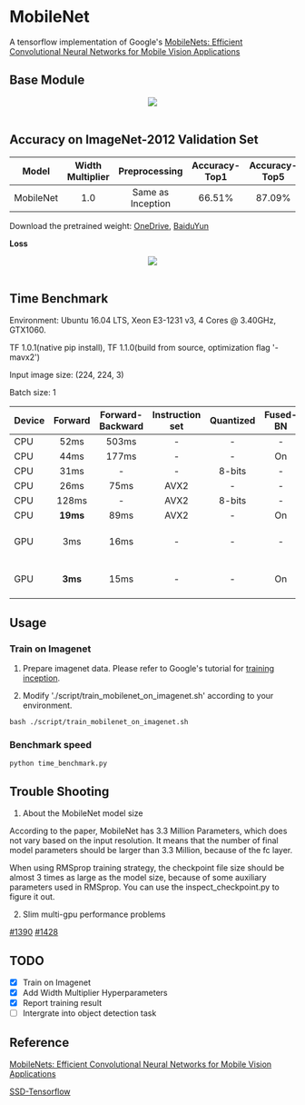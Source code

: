 # MobileNet

A tensorflow implementation of Google's [MobileNets: Efficient Convolutional Neural Networks for Mobile Vision Applications](https://arxiv.org/abs/1704.04861)

## Base Module

<div align="center">
<img src="https://github.com/Zehaos/MobileNet/blob/master/figures/dwl_pwl.png"><br><br>
</div>

## Accuracy on ImageNet-2012 Validation Set

| Model | Width Multiplier |Preprocessing  | Accuracy-Top1|Accuracy-Top5 |
|--------|:---------:|:------:|:------:|:------:|
| MobileNet |1.0| Same as Inception | 66.51% | 87.09% |

Download the pretrained weight: [OneDrive](https://1drv.ms/u/s!AvkGtmrlCEhDhy1YqWPGTMl1ybee), [BaiduYun](https://pan.baidu.com/s/1i5xFjal) 

**Loss**
<div align="center">
<img src="https://github.com/Zehaos/MobileNet/blob/master/figures/epoch90_full_preprocess.png"><br><br>
</div>

## Time Benchmark
Environment: Ubuntu 16.04 LTS, Xeon E3-1231 v3, 4 Cores @ 3.40GHz, GTX1060.

TF 1.0.1(native pip install), TF 1.1.0(build from source, optimization flag '-mavx2')

Input image size: (224, 224, 3)

Batch size: 1

| Device | Forward| Forward-Backward |Instruction set|Quantized|Fused-BN|Remark|
|--------|:---------:|:---------:|:---------:|:---------:|:---------:|:---------:|
|CPU|52ms|503ms|-|-|-|TF 1.0.1|
|CPU|44ms|177ms|-|-|On|TF 1.0.1|
|CPU|31ms| - |-|8-bits|-|TF 1.0.1|
|CPU|26ms| 75ms|AVX2|-|-|TF 1.1.0|
|CPU|128ms| - |AVX2|8-bits|-|TF 1.1.0|
|CPU|**19ms**| 89ms|AVX2|-|On|TF 1.1.0|
|GPU|3ms|16ms|-|-|-|TF 1.0.1, CUDA8.0, CUDNN5.1|
|GPU|**3ms**|15ms|-|-|On|TF 1.0.1, CUDA8.0, CUDNN5.1|

## Usage

### Train on Imagenet

1. Prepare imagenet data. Please refer to Google's tutorial for [training inception](https://github.com/tensorflow/models/tree/master/inception#getting-started).

2. Modify './script/train_mobilenet_on_imagenet.sh' according to your environment.

```
bash ./script/train_mobilenet_on_imagenet.sh
```

### Benchmark speed
```
python time_benchmark.py
```

## Trouble Shooting

1. About the MobileNet model size

According to the paper, MobileNet has 3.3 Million Parameters, which does not vary based on the input resolution. It means that the number of final model parameters should be larger than 3.3 Million, because of the fc layer.

When using RMSprop training strategy, the checkpoint file size should be almost 3 times as large as the model size, because of some auxiliary parameters used in RMSprop. You can use the inspect_checkpoint.py to figure it out.

2. Slim multi-gpu performance problems

[#1390](https://github.com/tensorflow/models/issues/1390)
[#1428](https://github.com/tensorflow/models/issues/1428#issuecomment-302589426)

## TODO
- [x] Train on Imagenet
- [x] Add Width Multiplier Hyperparameters
- [x] Report training result
- [ ] Intergrate into object detection task

## Reference
[MobileNets: Efficient Convolutional Neural Networks for Mobile Vision Applications](https://arxiv.org/abs/1704.04861)

[SSD-Tensorflow](https://github.com/balancap/SSD-Tensorflow)
